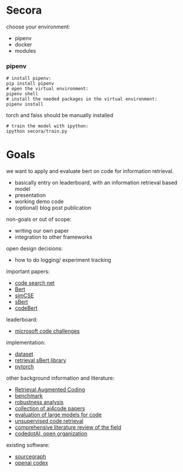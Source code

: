 # Secora

choose your environment:
- pipenv
- docker
- modules

### pipenv
```
# install pipenv:
pip install pipenv
# open the virtual environment:
pipenv shell
# install the needed packages in the virtual environment:
pipenv install
```

torch and faiss should be manually installed

```
# train the model with ipython:
ipython secora/train.py
```

# Goals
we want to apply and evaluate bert on code for information retrieval.

- basically entry on leaderboard, with an information retrieval based model
- presentation
- working demo code
- (optional) blog post publication

non-goals or out of scope:

- writing our own paper 
- integration to other frameworks

open design decisions:
- how to do logging/ experiment tracking


important papers:  

- [code search net](https://arxiv.org/pdf/1909.09436.pdf)
- [Bert](https://arxiv.org/abs/1810.04805)
- [simCSE](https://arxiv.org/abs/2104.08821)
- [sBert](https://arxiv.org/abs/1908.10084)
- [codeBert](https://github.com/microsoft/CodeBERT)


leaderboard:

- [microsoft code challenges](https://microsoft.github.io/CodeXGLUE/)


implementation:

- [dataset](https://huggingface.co/datasets/code_x_glue_tc_text_to_code)
- [retrieval sBert library](https://www.sbert.net/index.html)
- [pytorch](https://pytorch.org/docs/stable/index.html)


other background information and literature:

- [Retrieval Augmented Coding](https://arxiv.org/pdf/2108.11601.pdf)
- [benchmark](https://github.com/openai/human-eval)
- [robustness analysis](https://arxiv.org/pdf/2002.03043.pdf)
- [collection of ai4code papers](https://github.com/bdqnghi/awesome-ai4code-papers)
- [evaluation of large models for code](https://arxiv.org/abs/2107.03374)
- [unsupervised code retrieval](https://arxiv.org/abs/2009.02731)
- [comprehensive literature review of the field](https://arxiv.org/abs/2009.06520)
- [codedotAI, open organization](https://github.com/CodedotAl)


existing software:

- [sourcegraph](https://sourcegraph.com/search)
- [openai codex](https://openai.com/blog/openai-codex/)

